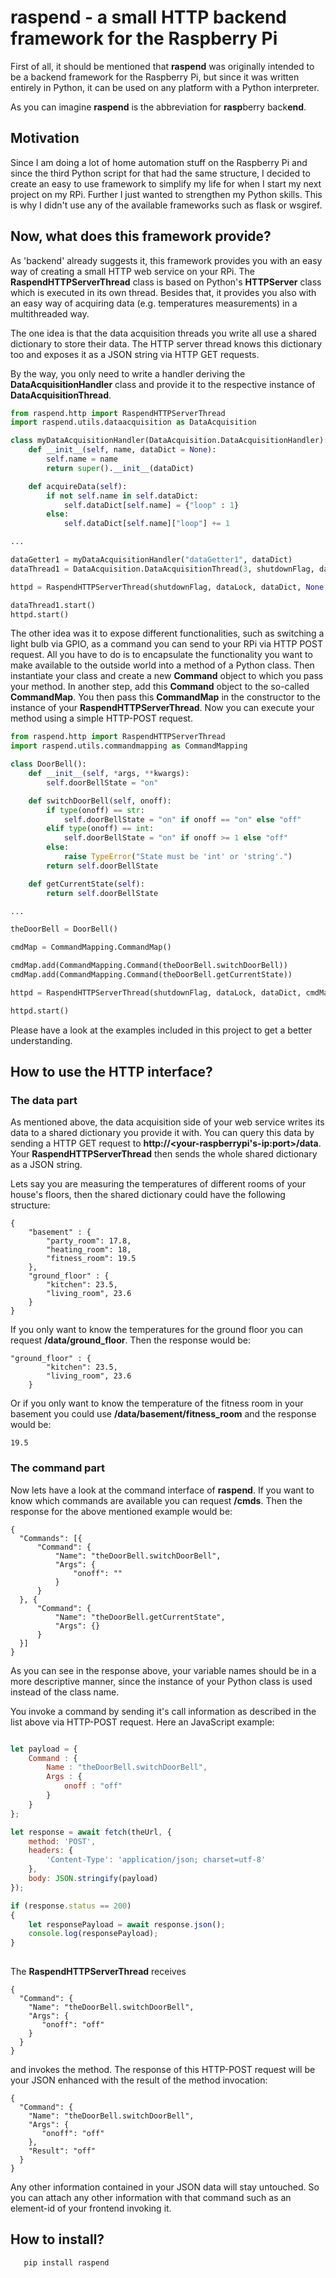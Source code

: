 # raspend - a small HTTP backend framework for the Raspberry Pi

First of all, it should be mentioned that **raspend** was originally intended to be a backend framework for the Raspberry Pi, but since it was written entirely in Python, it can be used on any platform with a Python interpreter. 

As you can imagine **raspend** is the abbreviation for **rasp**berry back**end**.

## Motivation

Since I am doing a lot of home automation stuff on the Raspberry Pi and since the third Python script for that had the same structure, I decided to create an easy to use framework to simplify my life for when I start my next project on my RPi. Further I just wanted to strengthen my Python skills. This is why I didn't use any of the available frameworks such as flask or wsgiref.

## Now, what does this framework provide?

As 'backend' already suggests it, this framework provides you with an easy way of creating a small HTTP web service on your RPi. The **RaspendHTTPServerThread** class is based on Python's **HTTPServer** class which is executed in its own thread. Besides that, it provides you also with an easy way of acquiring data (e.g. temperatures measurements) in a multithreaded way.

The one idea is that the data acquisition threads you write all use a shared dictionary to store their data. The HTTP server thread knows this dictionary too and exposes it as a JSON string via HTTP GET requests.

By the way, you only need to write a handler deriving the **DataAcquisitionHandler** class and provide it to the respective instance of **DataAcquisitionThread**.

``` python
from raspend.http import RaspendHTTPServerThread
import raspend.utils.dataacquisition as DataAcquisition

class myDataAcquisitionHandler(DataAcquisition.DataAcquisitionHandler):
    def __init__(self, name, dataDict = None):
        self.name = name
        return super().__init__(dataDict)

    def acquireData(self):
        if not self.name in self.dataDict:
            self.dataDict[self.name] = {"loop" : 1}
        else:
            self.dataDict[self.name]["loop"] += 1

...

dataGetter1 = myDataAcquisitionHandler("dataGetter1", dataDict)
dataThread1 = DataAcquisition.DataAcquisitionThread(3, shutdownFlag, dataLock, dataGetter1)

httpd = RaspendHTTPServerThread(shutdownFlag, dataLock, dataDict, None, args.port)

dataThread1.start()
httpd.start()
```

The other idea was it to expose different functionalities, such as switching a light bulb via GPIO, as a command you can send to your RPi via HTTP POST request. All you have to do is to encapsulate the functionality you want to make available to the outside world into a method of a Python class. Then instantiate your class and create a new **Command** object to which you pass your method. In another step, add this **Command** object to the so-called **CommandMap**. You then pass this **CommandMap** in the constructor to the instance of your **RaspendHTTPServerThread**. Now you can execute your method using a simple HTTP-POST request. 

``` python
from raspend.http import RaspendHTTPServerThread
import raspend.utils.commandmapping as CommandMapping

class DoorBell():
    def __init__(self, *args, **kwargs):
        self.doorBellState = "on"

    def switchDoorBell(self, onoff):
        if type(onoff) == str:
            self.doorBellState = "on" if onoff == "on" else "off"
        elif type(onoff) == int:
            self.doorBellState = "on" if onoff >= 1 else "off"
        else:
            raise TypeError("State must be 'int' or 'string'.")
        return self.doorBellState

    def getCurrentState(self):
        return self.doorBellState

...

theDoorBell = DoorBell()

cmdMap = CommandMapping.CommandMap()

cmdMap.add(CommandMapping.Command(theDoorBell.switchDoorBell))
cmdMap.add(CommandMapping.Command(theDoorBell.getCurrentState))

httpd = RaspendHTTPServerThread(shutdownFlag, dataLock, dataDict, cmdMap, args.port)

httpd.start()
``` 

Please have a look at the examples included in this project to get a better understanding.

## How to use the HTTP interface?

### The data part

As mentioned above, the data acquisition side of your web service writes its data to a shared dictionary you provide it with. You can query this data by sending a HTTP GET request to **http://<your-raspberrypi's-ip:port>/data**. Your **RaspendHTTPServerThread** then sends the whole shared dictionary as a JSON string. 

Lets say you are measuring the temperatures of different rooms of your house's floors, then the shared dictionary could have the following structure:

```
{
    "basement" : {
        "party_room": 17.8,
        "heating_room": 18,
        "fitness_room": 19.5
    },
    "ground_floor" : {
        "kitchen": 23.5,
        "living_room", 23.6
    }
}
```

If you only want to know the temperatures for the ground floor you can request **/data/ground_floor**. Then the response would be:

```
"ground_floor" : {
        "kitchen": 23.5,
        "living_room", 23.6
    }
```

Or if you only want to know the temperature of the fitness room in your basement you could use **/data/basement/fitness_room** and the response would be:

```
19.5
```

### The command part

Now lets have a look at the command interface of **raspend**. If you want to know which commands are available you can request **/cmds**. Then the response for the above mentioned example would be:

```
{
  "Commands": [{
      "Command": {
          "Name": "theDoorBell.switchDoorBell",
          "Args": {
              "onoff": ""
          }
      }
  }, {
      "Command": {
          "Name": "theDoorBell.getCurrentState",
          "Args": {}
      }
  }]
}
```

As you can see in the response above, your variable names should be in a more descriptive manner, since the instance of your Python class is used instead of the class name. 

You invoke a command by sending it's call information as described in the list above via HTTP-POST request. Here an JavaScript example:

``` javascript

let payload = {
    Command : {
        Name : "theDoorBell.switchDoorBell",
        Args : {
            onoff : "off"
        }
    }
};

let response = await fetch(theUrl, {
    method: 'POST',
    headers: {
        'Content-Type': 'application/json; charset=utf-8'
    },
    body: JSON.stringify(payload)
});

if (response.status == 200)
{
    let responsePayload = await response.json();
    console.log(responsePayload);
}
    
``` 

The **RaspendHTTPServerThread** receives

``` 
{
  "Command": {
    "Name": "theDoorBell.switchDoorBell",
    "Args": {
       "onoff": "off"
    }
  }
}
``` 

and invokes the method. The response of this HTTP-POST request will be your JSON enhanced with the result of the method invocation:

``` 
{
  "Command": {
    "Name": "theDoorBell.switchDoorBell",
    "Args": {
       "onoff": "off"
    },
    "Result": "off"
  }
}
``` 

Any other information contained in your JSON data will stay untouched. So you can attach any other information with that command such as an element-id of your frontend invoking it.

## How to install?

```
   pip install raspend
```